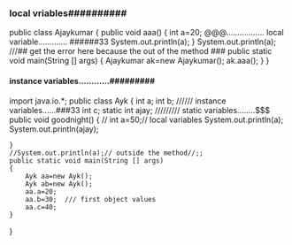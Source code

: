### local vriables##########

public class Ajaykumar
{
public void aaa()
{
int a=20;   @@@................. local variable............. ######33
System.out.println(a);
}
System.out.println(a);   ///## get the error here because the out of the method ### 
public static void main(String [] args)
{
Ajaykumar ak=new Ajaykumar();
ak.aaa();
}
}



#### instance variables............#########
import java.io.*;
public class Ayk
{
    int a;
    int b;    ////// instance variables......###33
    int c;
    static int ajay; ///////// static variables........$$$
    public void goodnight()
    {
       // int a=50;// local variables
        System.out.println(a);
        System.out.println(ajay);
        
    }
    //System.out.println(a);// outside the method//;;
    public static void main(String [] args)
    {
        Ayk aa=new Ayk();
        Ayk ab=new Ayk();
        aa.a=20;
        aa.b=30;  /// first object values  
        aa.c=40;
    }
}
